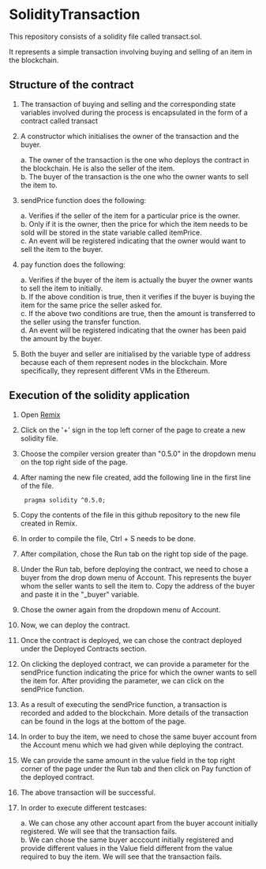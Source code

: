 # SolidityTransaction

This repository consists of a solidity file called transact.sol.

It represents a simple transaction involving buying and selling of an item in the blockchain.

## Structure of the contract

1. The transaction of buying and selling and the corresponding state variables involved during the process is encapsulated in the form of a contract called transact

2. A constructor which initialises the owner of the transaction and the buyer. 

      a. The owner of the transaction is the one who deploys the contract in the blockchain. He is also the seller of the item.  
      b. The buyer of the transaction is the one who the owner wants to sell the item to.

3. sendPrice function does the following:

      a. Verifies if the seller of the item for a particular price is the owner.  
      b. Only if it is the owner, then the price for which the item needs to be sold will be stored in the state variable called itemPrice.  
      c. An event will be registered indicating that the owner would want to sell the item to the buyer.

4. pay function does the following:

      a. Verifies if the buyer of the item is actually the buyer the owner wants to sell the item to initially.  
      b. If the above condition is true, then it verifies if the buyer is buying the item for the same price the seller asked for.  
      c. If the above two conditions are true, then the amount is transferred to the seller using the transfer function.  
      d. An event will be registered indicating that the owner has been paid the amount by the buyer.
      
5. Both the buyer and seller are initialised by the variable type of address because each of them represent nodes in the blockchain. More specifically, they represent different VMs in the Ethereum.

## Execution of the solidity application

1. Open <a href="https://remix.ethereum.org/#optimize=false&version=soljson-v0.5.6+commit.b259423e.js">Remix</a>

2. Click on the '+' sign in the top left corner of the page to create a new solidity file.

3. Choose the compiler version  greater than "0.5.0" in the dropdown menu on the top right side of the page.

4. After naming the new file created, add the following line in the first line of the file.  

        pragma solidity ^0.5.0;

5. Copy the contents of the file in this github repository to the new file created in Remix.

6. In order to compile the file, Ctrl + S needs to be done.

7. After compilation, chose the Run tab on the right top side of the page. 

8. Under the Run tab, before deploying the contract, we need to chose a buyer from the drop down menu of Account. This represents the buyer whom the seller wants to sell the item to. Copy the address of the buyer and paste it in the "_buyer" variable. 

9. Chose the owner again from the dropdown menu of Account.

10. Now, we can deploy the contract.

11. Once the contract is deployed, we can chose the contract deployed under the Deployed Contracts section. 

12. On clicking the deployed contract, we can provide a parameter for the sendPrice function indicating the price for which the owner wants to sell the item for. After providing the parameter, we can click on the sendPrice function. 

13. As a result of executing the sendPrice function, a transaction is recorded and added to the blockchain. More details of the transaction can be found in the logs at the bottom of the page. 

14. In order to buy the item, we need to chose the same buyer account from the Account menu which we had given while deploying the contract. 

15. We can provide the same amount in the value field in the top right corner of the page under the Run tab and then click on Pay function of the deployed contract.

16. The above transaction will be successful.

17. In order to execute different testcases:  

       a. We can chose any other account apart from the buyer account initially registered. We will see that the transaction fails.  
       b. We can chose the same buyer acccount initially registered and provide different values in the Value field different from the value required to buy the item. We will see that the transaction fails.  
        
  
